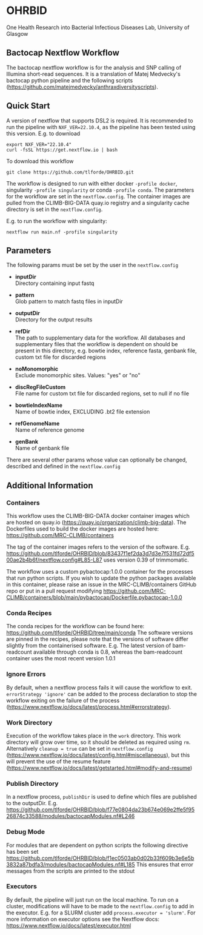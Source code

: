 # OHRBID
One Health Research into Bacterial Infectious Diseases Lab, University of Glasgow

## Bactocap Nextflow Workflow

The bactocap nextflow workflow is for the analysis and SNP calling of Illumina short-read sequences. It is a translation of Matej Medvecky's bactocap python pipeline and the following scripts (https://github.com/matejmedvecky/anthraxdiversityscripts).

## Quick Start

A version of nextflow that supports DSL2 is required. It is recommended to run the pipeline with `NXF_VER=22.10.4`, as the pipeline has been tested using this version.
E.g. to download
```
export NXF_VER="22.10.4"
curl -fsSL https://get.nextflow.io | bash
```
To download this workflow
```
git clone https://github.com/tlforde/OHRBID.git
```

The workflow is designed to run with either docker `-profile docker`, singularity `-profile singularity` or conda `-profile conda`. 
The parameters for the workflow are set in the `nextflow.config`.
The container images are pulled from the CLIMB-BIG-DATA quay.io registry and a singularity cache directory is set in the `nextflow.config`.

E.g. to run the workflow with singularity:
```
nextflow run main.nf -profile singularity
```

## Parameters

The following params must be set by the user in the `nextflow.config`

* **inputDir**<br /> 
Directory containing input fastq 

* **pattern**<br />
Glob pattern to match fastq files in inputDir

* **outputDir**<br /> 
Directory for the output results

* **refDir**<br /> 
The path to supplementary data for the workflow. All databases and supplementary files that the workflow is dependent on should be present in this directory,
e.g. bowtie index, reference fasta, genbank file, custom txt file for discarded regions

* **noMonomorphic**<br /> 
Exclude monomorphic sites. Values: "yes" or "no"

* **discRegFileCustom**<br /> 
File name for custom txt file for discarded regions, set to null if no file

* **bowtieIndexName**<br /> 
Name of bowtie index, EXCLUDING .bt2 file extension 

* **refGenomeName**<br /> 
Name of reference genome

* **genBank**<br /> 
Name of genbank file
  
There are several other params whose value can optionally be changed, described and defined in the `nextflow.config`

## Additional Information

### Containers ###
This workflow uses the CLIMB-BIG-DATA docker container images which are hosted on quay.io (https://quay.io/organization/climb-big-data).
The Dockerfiles used to build the docker images are hosted here: https://github.com/MRC-CLIMB/containers

The tag of the container images refers to the version of the software. E.g.
https://github.com/tlforde/OHRBID/blob/83437f1ef2da3d7d3e7f531fd72df500ae2b4b6f/nextflow.config#L85-L87
uses version 0.39 of trimmomatic.

The workflow uses a custom pybactocap:1.0.0 container for the processes that run python scripts. If you wish to update the python packages available in this container, please raise an issue in the MRC-CLIMB/containers GitHub repo or put in a pull request modifying https://github.com/MRC-CLIMB/containers/blob/main/pybactocap/Dockerfile.pybactocap-1.0.0

### Conda Recipes ###
The conda recipes for the workflow can be found here: https://github.com/tlforde/OHRBID/tree/main/conda
The software versions are pinned in the recipes, please note that the versions of software differ slightly from the containerised software.
E.g. The latest version of bam-readcount available through conda is 0.8, whereas the bam-readcount container uses the most recent version 1.0.1

### Ignore Errors ###
By default, when a nextflow process fails it will cause the workflow to exit. `errorStrategy 'ignore'` can be added to the process declaration to stop the workflow exiting on the failure of the process (https://www.nextflow.io/docs/latest/process.html#errorstrategy).

### Work Directory ###
Execution of the workflow takes place in the `work` directory. This work directory will grow over time, so it should be deleted as required using `rm`. Alternatively `cleanup = true` can be set in `nextflow.config` (https://www.nextflow.io/docs/latest/config.html#miscellaneous), but this will prevent the use of the resume feature (https://www.nextflow.io/docs/latest/getstarted.html#modify-and-resume)

### Publish Directory ###
In a nextflow process, `publishDir` is used to define which files are published to the outputDir.
E.g.
https://github.com/tlforde/OHRBID/blob/f77e0804da23b674e069e2ffe5f9526874c33588/modules/bactocapModules.nf#L246

### Debug Mode ###
For modules that are dependent on python scripts the following directive has been set
https://github.com/tlforde/OHRBID/blob/f1ec0503ab0d02b33f609b3e6e5b3832a87bdfa3/modules/bactocapModules.nf#L185
This ensures that error messages from the scripts are printed to the stdout

### Executors ###

By default, the pipeline will just run on the local machine. To run on a cluster, modifications will have to be made to the `nextflow.config` to add in the executor. E.g. for a SLURM cluster add `process.executor = 'slurm'`. For more information on executor options see the Nextflow docs: https://www.nextflow.io/docs/latest/executor.html
